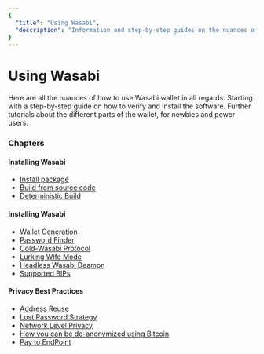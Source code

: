 ```yaml
---
{
  "title": "Using Wasabi",
  "description": "Information and step-by-step guides on the nuances of how to use Wasabi. This is the Wasabi documentation, an archive of knowledge about the open-source, non-custodial and privacy-focused Bitcoin wallet for desktop."
}
---
```


# Using Wasabi

Here are all the nuances of how to use Wasabi wallet in all regards.
Starting with a step-by-step guide on how to verify and install the software.
Further tutorials about the different parts of the wallet, for newbies and power users.

### Chapters

#### Installing Wasabi
- [Install package](/using-wasabi/InstallPackage.html)
- [Build from source code](/using-wasabi/BuildSource.html)
- [Deterministic Build](/using-wasabi/DeterministicBuild.html)
#### Installing Wasabi
- [Wallet Generation](/using-wasabi/WalletGeneration.html)
- [Password Finder](/using-wasabi/PasswordFinder.html)
- [Cold-Wasabi Protocol](/using-wasabi/ColdWasabi.html)
- [Lurking Wife Mode](/using-wasabi/LurkingWifeMode.html)
- [Headless Wasabi Deamon](/using-wasabi/Daemon.html)
- [Supported BIPs](/using-wasabi/BIPs.html)
#### Privacy Best Practices
- [Address Reuse](/using-wasabi/AddressReuse.html)
- [Lost Password Strategy](/using-wasabi/LostPassword.html)
- [Network Level Privacy](/using-wasabi/NetworkLevelPrivacy.html)
- [How you can be de-anonymized using Bitcoin](/using-wasabi/Deanonimization.html)
- [Pay to EndPoint](/using-wasabi/PayToEndPoint.html)
